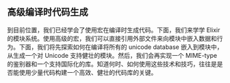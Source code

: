## 高级编译时代码生成

到目前位置，我们已经学会了使用宏在编译时生成代码。下面，我们来学学 Elixir 的模块系统。使用高级的宏，我们可以直接引用外部文件来向模块中嵌入数据和行为。下面，我们将先探索如何在编译将所有的 unicode database 嵌入到模块中，从生成一个对 Unicode 支持健壮的模块。然后，我们会再实现一个 MIME-type 的鉴别器和一个支持国际化的库。知道何时、如何使用这些技术和技巧，往往是是否能使用少量代码构建一个高效、健壮的代码库的关键。

